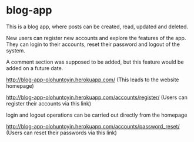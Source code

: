 # blog-app
This is a blog app, where posts can be created, read, updated and deleted.

New users can register new accounts and explore the features of the app. They can login to their accounts, reset their password and logout of the system.

A comment section was supposed to be added, but this feature would be added on a future date.

http://blog-app-olohuntoyin.herokuapp.com/ (This leads to the website homepage)



http://blog-app-olohuntoyin.herokuapp.com/accounts/register/ (Users can register their accounts via this link)

login and logout operations can be carried out directly from the homepage

http://blog-app-olohuntoyin.herokuapp.com/accounts/password_reset/ (Users can reset their passwords via this link)
